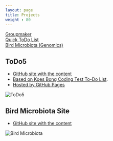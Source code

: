 ```yaml
---
layout: page
title: Projects
weight : 80
---
```


<p class="message">
<a href="http://denisecase.github.io/project/groupmaker/groupmaker.html">Groupmaker</a>
<br>
<a href="http://ksucase.github.io/todo5">Quick ToDo List</a>
<br>
<a href="http://ksucase.github.io/bird_microbiota">Bird Microbiota (Genomics)</a>

</p>

## ToDo5
* [GitHub site with the content](https://github.com/ksucase/todo5) 
* [Based on Koes Bong Coding Test To-Do List](http://web.koesbong.com/demo/codingtest/).
* [Hosted by GitHub Pages](https://help.github.com/articles/creating-project-pages-manually/)

![ToDo5](https://raw.githubusercontent.com/ksucase/todo5/master/public/todo5.png)  
  
  
## Bird Microbiota Site
* [GitHub site with the content](https://github.com/ksucase/bird_microbiota) 

![Bird Microbiota]({{base.url}}/public/microbiota_screenshot.png)  
